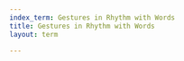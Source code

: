 ```yaml
---
index_term: Gestures in Rhythm with Words
title: Gestures in Rhythm with Words
layout: term

---
```

